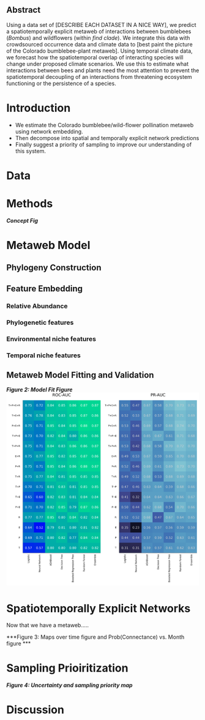 ## Abstract

Using a data set of [DESCRIBE EACH DATASET IN A NICE WAY], we predict
a spatiotemporally explicit metaweb of interactions between bumblebees
(_Bombus_) and wildflowers (within _find clade_). We integrate this
data with crowdsourced occurrence data and climate data to [best paint
the picture of the Colorado bumblebee-plant metaweb]. Using temporal
climate data, we forecast how the spatiotemporal overlap of
interacting species will change under proposed climate scenarios. We
use this to estimate what interactions between bees and plants need
the most attention to prevent the spatiotemporal decoupling of an
interactions from threatening ecosystem functioning or the persistence
of a species.

# Introduction

- We estimate the Colorado bumblebee/wild-flower pollination metaweb
using network embedding.
- Then decompose into spatial and temporally explicit network predictions
- Finally suggest a priority of sampling to improve our understanding of this system.

# Data


# Methods

***Concept Fig***

# Metaweb Model

## Phylogeny Construction

## Feature Embedding

### Relative Abundance

### Phylogenetic features

### Environmental niche features

### Temporal niche features

## Metaweb Model Fitting and Validation

***Figure 2: Model Fit Figure***
![](./figures/PR_ROC.png)
# Spatiotemporally Explicit Networks

Now that we have a metaweb.....


***Figure 3: Maps over time figure and Prob(Connectance) vs. Month figure ***


# Sampling Prioiritization


***Figure 4: Uncertainty and sampling priority map***


# Discussion
